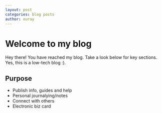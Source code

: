 ```yaml
---
layout: post
categories: blog posts
author: ouray
---
```

# Welcome to my blog
Hey there! You have reached my blog. Take a look below for key sections. Yes, this is a low-tech blog :).

## Purpose
* Publish info, guides and help
* Personal journalying/notes
* Connect with others
* Electronic biz card
